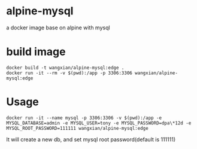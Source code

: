 # alpine-mysql
a docker image base on alpine with mysql

# build image
```
docker build -t wangxian/alpine-mysql:edge .
docker run -it --rm -v $(pwd):/app -p 3306:3306 wangxian/alpine-mysql:edge
```

# Usage
```
docker run -it --name mysql -p 3306:3306 -v $(pwd):/app -e MYSQL_DATABASE=admin -e MYSQL_USER=tony -e MYSQL_PASSWORD=dpa\*12d -e MYSQL_ROOT_PASSWORD=111111 wangxian/alpine-mysql:edge
```

It will create a new db, and set mysql root password(default is 111111)